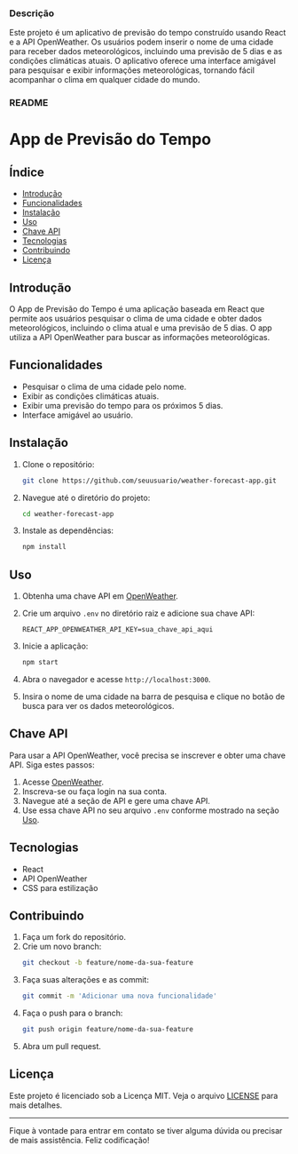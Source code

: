 ### Descrição

Este projeto é um aplicativo de previsão do tempo construído usando React e a API OpenWeather. Os usuários podem inserir o nome de uma cidade para receber dados meteorológicos, incluindo uma previsão de 5 dias e as condições climáticas atuais. O aplicativo oferece uma interface amigável para pesquisar e exibir informações meteorológicas, tornando fácil acompanhar o clima em qualquer cidade do mundo.

### README

# App de Previsão do Tempo

## Índice
- [Introdução](#introdução)
- [Funcionalidades](#funcionalidades)
- [Instalação](#instalação)
- [Uso](#uso)
- [Chave API](#chave-api)
- [Tecnologias](#tecnologias)
- [Contribuindo](#contribuindo)
- [Licença](#licença)

## Introdução

O App de Previsão do Tempo é uma aplicação baseada em React que permite aos usuários pesquisar o clima de uma cidade e obter dados meteorológicos, incluindo o clima atual e uma previsão de 5 dias. O app utiliza a API OpenWeather para buscar as informações meteorológicas.

## Funcionalidades

- Pesquisar o clima de uma cidade pelo nome.
- Exibir as condições climáticas atuais.
- Exibir uma previsão do tempo para os próximos 5 dias.
- Interface amigável ao usuário.

## Instalação

1. Clone o repositório:
    ```bash
    git clone https://github.com/seuusuario/weather-forecast-app.git
    ```

2. Navegue até o diretório do projeto:
    ```bash
    cd weather-forecast-app
    ```

3. Instale as dependências:
    ```bash
    npm install
    ```

## Uso

1. Obtenha uma chave API em [OpenWeather](https://openweathermap.org/api).

2. Crie um arquivo `.env` no diretório raiz e adicione sua chave API:
    ```env
    REACT_APP_OPENWEATHER_API_KEY=sua_chave_api_aqui
    ```

3. Inicie a aplicação:
    ```bash
    npm start
    ```

4. Abra o navegador e acesse `http://localhost:3000`.

5. Insira o nome de uma cidade na barra de pesquisa e clique no botão de busca para ver os dados meteorológicos.

## Chave API

Para usar a API OpenWeather, você precisa se inscrever e obter uma chave API. Siga estes passos:

1. Acesse [OpenWeather](https://openweathermap.org/api).
2. Inscreva-se ou faça login na sua conta.
3. Navegue até a seção de API e gere uma chave API.
4. Use essa chave API no seu arquivo `.env` conforme mostrado na seção [Uso](#uso).

## Tecnologias

- React
- API OpenWeather
- CSS para estilização

## Contribuindo

1. Faça um fork do repositório.
2. Crie um novo branch:
    ```bash
    git checkout -b feature/nome-da-sua-feature
    ```
3. Faça suas alterações e as commit:
    ```bash
    git commit -m 'Adicionar uma nova funcionalidade'
    ```
4. Faça o push para o branch:
    ```bash
    git push origin feature/nome-da-sua-feature
    ```
5. Abra um pull request.

## Licença

Este projeto é licenciado sob a Licença MIT. Veja o arquivo [LICENSE](LICENSE) para mais detalhes.

---

Fique à vontade para entrar em contato se tiver alguma dúvida ou precisar de mais assistência. Feliz codificação!
